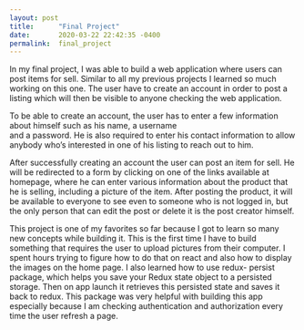 ```yaml
---
layout: post
title:      "Final Project"
date:       2020-03-22 22:42:35 -0400
permalink:  final_project
---
```



In my final project, I was able to build a web application where users can post items for sell. Similar to all my previous 
projects I learned so much working on this one. The user have to create an account in order to post a listing which will 
then be visible to anyone checking the web application. 

To be able to create an account, the user has to enter a few information about himself such as his name, a username  
and a password. He is also required to enter his contact information to allow anybody who’s interested in one of his 
listing to reach out to him. 

After successfully creating an account the user can post an item for sell. He will be redirected to a form by clicking on 
one of the links available at homepage, where he can enter various information about the product that he is selling, 
including a picture of the item. After posting the product, it will be available to everyone to see even to someone who is 
not logged in, but the only person that can edit the post or delete it is the post creator himself.

This project is one of my favorites so far because I got to learn so many new concepts while building it. This is the first 
time I have to build something that requires the user to upload pictures from their computer. I spent hours trying to 
figure how to do that on react and also how to display the images on the home page. I also learned how to use redux-
persist package, which helps you save your Redux state object to a persisted storage. Then on app launch it retrieves 
this persisted state and saves it back to redux. This package was very helpful with  building this app especially because 
I am checking authentication and authorization every time the user refresh a page. 



